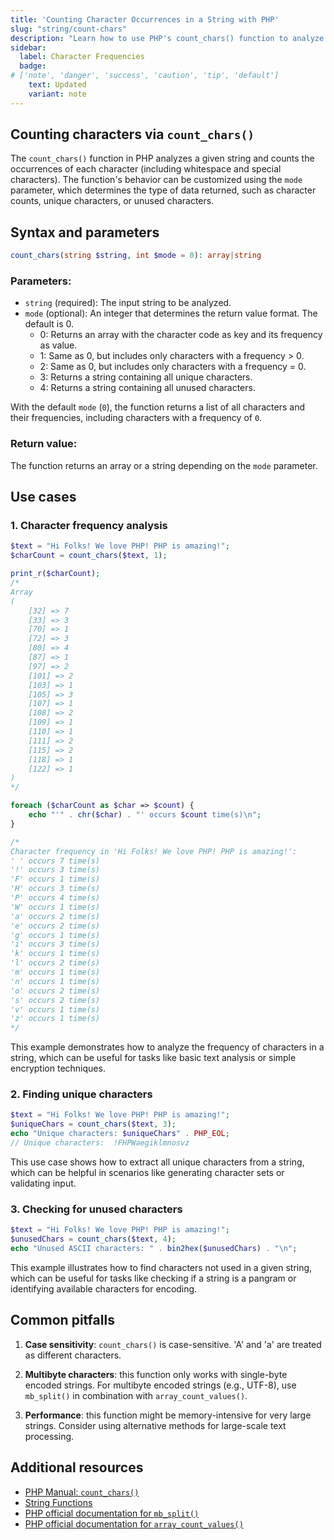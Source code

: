 ```yaml
---
title: 'Counting Character Occurrences in a String with PHP'
slug: "string/count-chars"
description: "Learn how to use PHP's count_chars() function to analyze strings by counting character occurrences, identifying unique or unused characters, and more."
sidebar:
  label: Character Frequencies
  badge:
# ['note', 'danger', 'success', 'caution', 'tip', 'default']
    text: Updated
    variant: note
---
```


## Counting characters via `count_chars()`

The `count_chars()` function in PHP analyzes a given string and counts the occurrences of each character (including whitespace and special characters). The function's behavior can be customized using the `mode` parameter, which determines the type of data returned, such as character counts, unique characters, or unused characters.

## Syntax and parameters

```php
count_chars(string $string, int $mode = 0): array|string
```

### Parameters:

- `string` (required): The input string to be analyzed.
- `mode` (optional): An integer that determines the return value format. The default is 0.
  - 0: Returns an array with the character code as key and its frequency as value.
  - 1: Same as 0, but includes only characters with a frequency > 0.
  - 2: Same as 0, but includes only characters with a frequency = 0.
  - 3: Returns a string containing all unique characters.
  - 4: Returns a string containing all unused characters.

With the default `mode` (`0`), the function returns a list of all characters and their frequencies, including characters with a frequency of `0`.

### Return value:

The function returns an array or a string depending on the `mode` parameter.

## Use cases

### 1. Character frequency analysis

```php
$text = "Hi Folks! We love PHP! PHP is amazing!";
$charCount = count_chars($text, 1);

print_r($charCount);
/*
Array
(
    [32] => 7
    [33] => 3
    [70] => 1
    [72] => 3
    [80] => 4
    [87] => 1
    [97] => 2
    [101] => 2
    [103] => 1
    [105] => 3
    [107] => 1
    [108] => 2
    [109] => 1
    [110] => 1
    [111] => 2
    [115] => 2
    [118] => 1
    [122] => 1
)
*/

foreach ($charCount as $char => $count) {
    echo "'" . chr($char) . "' occurs $count time(s)\n";
}

/*
Character frequency in 'Hi Folks! We love PHP! PHP is amazing!':
' ' occurs 7 time(s)
'!' occurs 3 time(s)
'F' occurs 1 time(s)
'H' occurs 3 time(s)
'P' occurs 4 time(s)
'W' occurs 1 time(s)
'a' occurs 2 time(s)
'e' occurs 2 time(s)
'g' occurs 1 time(s)
'i' occurs 3 time(s)
'k' occurs 1 time(s)
'l' occurs 2 time(s)
'm' occurs 1 time(s)
'n' occurs 1 time(s)
'o' occurs 2 time(s)
's' occurs 2 time(s)
'v' occurs 1 time(s)
'z' occurs 1 time(s)
*/
```

This example demonstrates how to analyze the frequency of characters in a string, which can be useful for tasks like basic text analysis or simple encryption techniques.

### 2. Finding unique characters

```php
$text = "Hi Folks! We love PHP! PHP is amazing!";
$uniqueChars = count_chars($text, 3);
echo "Unique characters: $uniqueChars" . PHP_EOL;
// Unique characters:  !FHPWaegiklmnosvz
```

This use case shows how to extract all unique characters from a string, which can be helpful in scenarios like generating character sets or validating input.

### 3. Checking for unused characters

```php
$text = "Hi Folks! We love PHP! PHP is amazing!";
$unusedChars = count_chars($text, 4);
echo "Unused ASCII characters: " . bin2hex($unusedChars) . "\n";
```

This example illustrates how to find characters not used in a given string, which can be useful for tasks like checking if a string is a pangram or identifying available characters for encoding.

## Common pitfalls

1. **Case sensitivity**: `count_chars()` is case-sensitive. 'A' and 'a' are treated as different characters.

2. **Multibyte characters**: this function only works with single-byte encoded strings. For multibyte encoded strings (e.g., UTF-8), use `mb_split()` in combination with `array_count_values()`.

3. **Performance**: this function might be memory-intensive for very large strings. Consider using alternative methods for large-scale text processing.

## Additional resources

- [PHP Manual: `count_chars()`](https://www.php.net/manual/en/function.count-chars.php)
- [String Functions](/05-string/00-str-intro/)
- [PHP official documentation for `mb_split()`](https://www.php.net/manual/en/function.mb-split.php)
- [PHP official documentation for `array_count_values()`](https://www.php.net/manual/en/function.array-count-values.php)